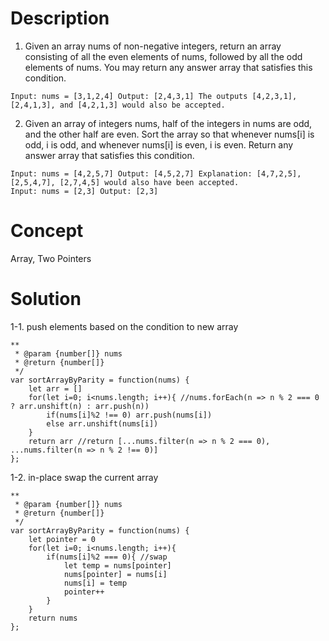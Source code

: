 # Description
1. Given an array nums of non-negative integers, return an array consisting of all the even elements of nums, followed by all the odd elements of nums. You may return any answer array that satisfies this condition.
```
Input: nums = [3,1,2,4] Output: [2,4,3,1] The outputs [4,2,3,1], [2,4,1,3], and [4,2,1,3] would also be accepted.
```
2. Given an array of integers nums, half of the integers in nums are odd, and the other half are even. Sort the array so that whenever nums[i] is odd, i is odd, and whenever nums[i] is even, i is even. Return any answer array that satisfies this condition.
```
Input: nums = [4,2,5,7] Output: [4,5,2,7] Explanation: [4,7,2,5], [2,5,4,7], [2,7,4,5] would also have been accepted.
Input: nums = [2,3] Output: [2,3]
```
# Concept
Array, Two Pointers
# Solution
1-1. push elements based on the condition to new array
```
**
 * @param {number[]} nums
 * @return {number[]}
 */
var sortArrayByParity = function(nums) {
    let arr = []
    for(let i=0; i<nums.length; i++){ //nums.forEach(n => n % 2 === 0 ? arr.unshift(n) : arr.push(n))
        if(nums[i]%2 !== 0) arr.push(nums[i])
        else arr.unshift(nums[i])
    }
    return arr //return [...nums.filter(n => n % 2 === 0), ...nums.filter(n => n % 2 !== 0)]
};
```
1-2. in-place swap the current array
```
**
 * @param {number[]} nums
 * @return {number[]}
 */
var sortArrayByParity = function(nums) {
    let pointer = 0
    for(let i=0; i<nums.length; i++){
        if(nums[i]%2 === 0){ //swap
            let temp = nums[pointer] 
            nums[pointer] = nums[i]
            nums[i] = temp
            pointer++
        }
    }
    return nums
};
```

```

```
